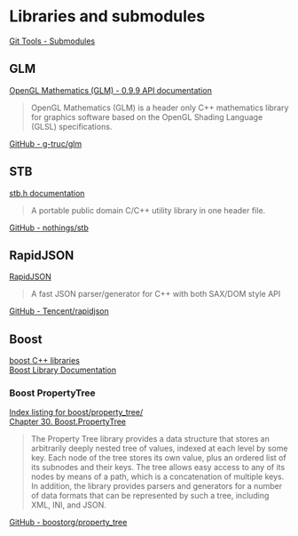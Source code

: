 # Libraries and submodules

[Git Tools - Submodules](https://git-scm.com/book/en/v2/Git-Tools-Submodules)

## GLM

[OpenGL Mathematics (GLM) - 0.9.9 API documentation](https://glm.g-truc.net/0.9.9/api/index.html)

> OpenGL Mathematics (GLM) is a header only C++ mathematics library for graphics software based on the OpenGL Shading Language (GLSL) specifications.

[GitHub - g-truc/glm](https://github.com/g-truc/glm)

## STB

[stb.h documentation](https://nothings.org/stb/stb_h.html)

> A portable public domain C/C++ utility library in one header file.

[GitHub - nothings/stb](https://github.com/nothings/stb)

## RapidJSON

[RapidJSON](https://rapidjson.org/)

> A fast JSON parser/generator for C++ with both SAX/DOM style API

[GitHub - Tencent/rapidjson](https://github.com/Tencent/rapidjson)

## Boost

[boost C++ libraries](https://www.boost.org/)  
[Boost Library Documentation](https://www.boost.org/doc/libs/)  

### Boost PropertyTree

[Index listing for boost/property_tree/](https://www.boost.org/doc/libs/1_79_0/boost/property_tree/)  
[Chapter 30. Boost.PropertyTree](https://www.boost.org/doc/libs/1_79_0/boost/property_tree/)  

> The Property Tree library provides a data structure that stores an arbitrarily deeply nested tree of values,
> indexed at each level by some key. Each node of the tree stores its own value,
> plus an ordered list of its subnodes and their keys. 
> The tree allows easy access to any of its nodes by means of a path, which is a concatenation of multiple keys.  
> In addition, the library provides parsers and generators for a number of data formats
> that can be represented by such a tree, including XML, INI, and JSON.

[GitHub - boostorg/property_tree](https://github.com/boostorg/property_tree)  
